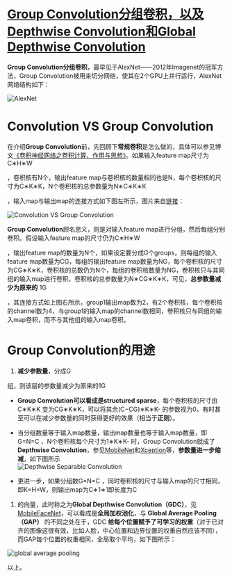 # [Group Convolution分组卷积，以及Depthwise Convolution和Global Depthwise Convolution](https://www.cnblogs.com/shine-lee/p/10243114.html)

**Group Convolution分组卷积**，最早见于AlexNet——2012年Imagenet的冠军方法，Group Convolution被用来切分网络，使其在2个GPU上并行运行，AlexNet网络结构如下：

![AlexNet](https://s2.ax1x.com/2019/01/08/FLPm1P.png)

# Convolution VS Group Convolution

在介绍**Group Convolution**前，先回顾下**常规卷积**是怎么做的，具体可以参见博文[《卷积神经网络之卷积计算、作用与思想》](https://blog.shinelee.me/2018/11-08-%E5%8D%B7%E7%A7%AF%E7%A5%9E%E7%BB%8F%E7%BD%91%E7%BB%9C%E4%B9%8B%E5%8D%B7%E7%A7%AF%E8%AE%A1%E7%AE%97%E3%80%81%E4%BD%9C%E7%94%A8%E4%B8%8E%E6%80%9D%E6%83%B3.html)。如果输入feature map尺寸为C∗H∗W

，卷积核有N个，输出feature map与卷积核的数量相同也是N，每个卷积核的尺寸为C∗K∗K，N个卷积核的总参数量为N∗C∗K∗K

，输入map与输出map的连接方式如下图左所示，图片来自[链接](https://www.researchgate.net/figure/The-transformations-within-a-layer-in-DenseNets-left-and-CondenseNets-at-training-time_fig2_321325862)：

![Convolution VS Group Convolution](https://s2.ax1x.com/2019/01/08/FLPc1x.png)

**Group Convolution**顾名思义，则是对输入feature map进行分组，然后每组分别卷积。假设输入feature map的尺寸仍为C∗H∗W

，输出feature map的数量为N个，如果设定要分成G个groups，则每组的输入feature map数量为CG，每组的输出feature map数量为NG，每个卷积核的尺寸为CG∗K∗K，卷积核的总数仍为N个，每组的卷积核数量为NG，卷积核只与其同组的输入map进行卷积，卷积核的总参数量为N∗CG∗K∗K，可见，**总参数量减少为原来的** 1G

，其连接方式如上图右所示，group1输出map数为2，有2个卷积核，每个卷积核的channel数为4，与group1的输入map的channel数相同，卷积核只与同组的输入map卷积，而不与其他组的输入map卷积。

# Group Convolution的用途

1. **减少参数量**，分成G

组，则该层的参数量减少为原来的1G

- **Group Convolution可以看成是structured sparse**，每个卷积核的尺寸由C∗K∗K
  变为CG∗K∗K，可以将其余(C−CG)∗K∗K- 的参数视为0，有时甚至可以在减少参数量的同时获得更好的效果（相当于**正则**）。

- 当分组数量等于输入map数量，输出map数量也等于输入map数量，即G=N=C
  、N个卷积核每个尺寸为1∗K∗K- 时，Group Convolution就成了**Depthwise Convolution**，参见[MobileNet](https://arxiv.org/abs/1704.04861)和[Xception](https://arxiv.org/abs/1610.02357)等，**参数量进一步缩减**，如下图所示  
  ![Depthwise Separable Convolution](https://s2.ax1x.com/2019/01/08/FLkxED.png)

- 更进一步，如果分组数G=N=C
  ，同时卷积核的尺寸与输入map的尺寸相同，即K=H=W，则输出map为C∗1∗1即长度为C
1. 的向量，此时称之为**Global Depthwise Convolution（GDC）**，见[MobileFaceNet](https://arxiv.org/abs/1804.07573)，可以看成是**全局加权池化**，与 **Global Average Pooling（GAP）** 的不同之处在于，GDC **给每个位置赋予了可学习的权重**（对于已对齐的图像这很有效，比如人脸，中心位置和边界位置的权重自然应该不同），而GAP每个位置的权重相同，全局取个平均，如下图所示：

![global average pooling](https://s2.ax1x.com/2019/01/08/FLEneK.png)

以上。
